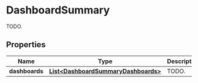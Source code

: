 

# DashboardSummary

TODO.
## Properties

Name | Type | Description | Notes
------------ | ------------- | ------------- | -------------
**dashboards** | [**List&lt;DashboardSummaryDashboards&gt;**](DashboardSummaryDashboards.md) | TODO. |  [optional]



